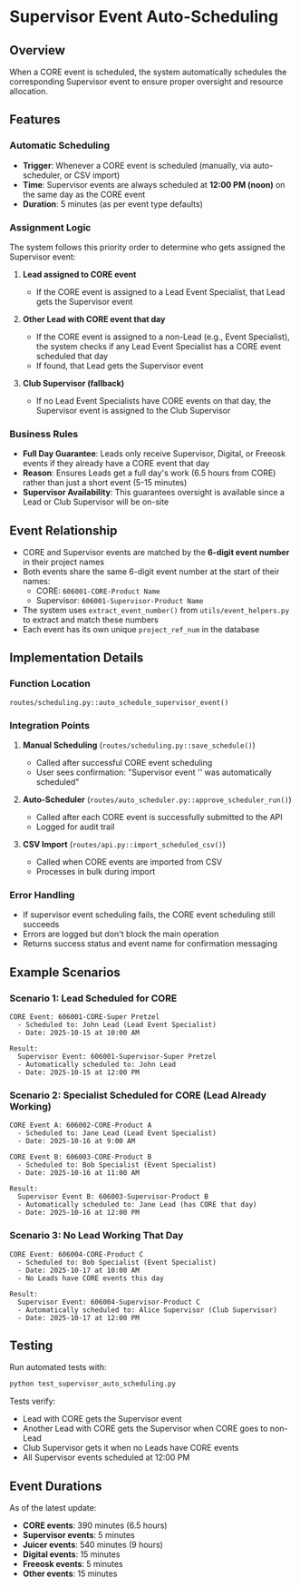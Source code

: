 # Supervisor Event Auto-Scheduling

## Overview
When a CORE event is scheduled, the system automatically schedules the corresponding Supervisor event to ensure proper oversight and resource allocation.

## Features

### Automatic Scheduling
- **Trigger**: Whenever a CORE event is scheduled (manually, via auto-scheduler, or CSV import)
- **Time**: Supervisor events are always scheduled at **12:00 PM (noon)** on the same day as the CORE event
- **Duration**: 5 minutes (as per event type defaults)

### Assignment Logic
The system follows this priority order to determine who gets assigned the Supervisor event:

1. **Lead assigned to CORE event**
   - If the CORE event is assigned to a Lead Event Specialist, that Lead gets the Supervisor event

2. **Other Lead with CORE event that day**
   - If the CORE event is assigned to a non-Lead (e.g., Event Specialist), the system checks if any Lead Event Specialist has a CORE event scheduled that day
   - If found, that Lead gets the Supervisor event

3. **Club Supervisor (fallback)**
   - If no Lead Event Specialists have CORE events on that day, the Supervisor event is assigned to the Club Supervisor

### Business Rules
- **Full Day Guarantee**: Leads only receive Supervisor, Digital, or Freeosk events if they already have a CORE event that day
- **Reason**: Ensures Leads get a full day's work (6.5 hours from CORE) rather than just a short event (5-15 minutes)
- **Supervisor Availability**: This guarantees oversight is available since a Lead or Club Supervisor will be on-site

## Event Relationship
- CORE and Supervisor events are matched by the **6-digit event number** in their project names
- Both events share the same 6-digit event number at the start of their names:
  - CORE: `606001-CORE-Product Name`
  - Supervisor: `606001-Supervisor-Product Name`
- The system uses `extract_event_number()` from `utils/event_helpers.py` to extract and match these numbers
- Each event has its own unique `project_ref_num` in the database

## Implementation Details

### Function Location
`routes/scheduling.py::auto_schedule_supervisor_event()`

### Integration Points
1. **Manual Scheduling** (`routes/scheduling.py::save_schedule()`)
   - Called after successful CORE event scheduling
   - User sees confirmation: "Supervisor event '<name>' was automatically scheduled"

2. **Auto-Scheduler** (`routes/auto_scheduler.py::approve_scheduler_run()`)
   - Called after each CORE event is successfully submitted to the API
   - Logged for audit trail

3. **CSV Import** (`routes/api.py::import_scheduled_csv()`)
   - Called when CORE events are imported from CSV
   - Processes in bulk during import

### Error Handling
- If supervisor event scheduling fails, the CORE event scheduling still succeeds
- Errors are logged but don't block the main operation
- Returns success status and event name for confirmation messaging

## Example Scenarios

### Scenario 1: Lead Scheduled for CORE
```
CORE Event: 606001-CORE-Super Pretzel
  - Scheduled to: John Lead (Lead Event Specialist)
  - Date: 2025-10-15 at 10:00 AM

Result:
  Supervisor Event: 606001-Supervisor-Super Pretzel
  - Automatically scheduled to: John Lead
  - Date: 2025-10-15 at 12:00 PM
```

### Scenario 2: Specialist Scheduled for CORE (Lead Already Working)
```
CORE Event A: 606002-CORE-Product A
  - Scheduled to: Jane Lead (Lead Event Specialist)
  - Date: 2025-10-16 at 9:00 AM

CORE Event B: 606003-CORE-Product B
  - Scheduled to: Bob Specialist (Event Specialist)
  - Date: 2025-10-16 at 11:00 AM

Result:
  Supervisor Event B: 606003-Supervisor-Product B
  - Automatically scheduled to: Jane Lead (has CORE that day)
  - Date: 2025-10-16 at 12:00 PM
```

### Scenario 3: No Lead Working That Day
```
CORE Event: 606004-CORE-Product C
  - Scheduled to: Bob Specialist (Event Specialist)
  - Date: 2025-10-17 at 10:00 AM
  - No Leads have CORE events this day

Result:
  Supervisor Event: 606004-Supervisor-Product C
  - Automatically scheduled to: Alice Supervisor (Club Supervisor)
  - Date: 2025-10-17 at 12:00 PM
```

## Testing
Run automated tests with:
```bash
python test_supervisor_auto_scheduling.py
```

Tests verify:
- Lead with CORE gets the Supervisor event
- Another Lead with CORE gets the Supervisor when CORE goes to non-Lead
- Club Supervisor gets it when no Leads have CORE events
- All Supervisor events scheduled at 12:00 PM

## Event Durations
As of the latest update:
- **CORE events**: 390 minutes (6.5 hours)
- **Supervisor events**: 5 minutes
- **Juicer events**: 540 minutes (9 hours)
- **Digital events**: 15 minutes
- **Freeosk events**: 5 minutes
- **Other events**: 15 minutes
